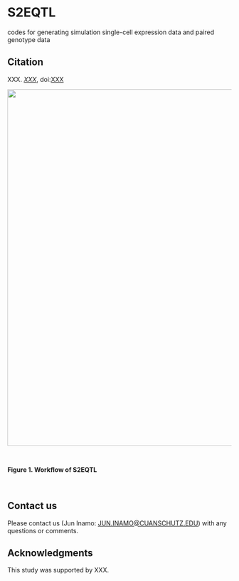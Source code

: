 # S2EQTL
codes for generating simulation single-cell expression data and paired genotype data

## Citation 
XXX. [*XXX*](https://XXX), doi:[XXX](https://XXX)

<kbd>
<img src="https://github.com/juninamo/S2EQTL/blob/main/images/XXX.png" width="800" align="center">
</kbd>

&nbsp;&nbsp;

**Figure 1. Workflow of S2EQTL**

&nbsp;&nbsp;

## Contact us
Please contact us (Jun Inamo: JUN.INAMO@CUANSCHUTZ.EDU) with any questions or comments.

## Acknowledgments
This study was supported by XXX.

&nbsp;&nbsp;

